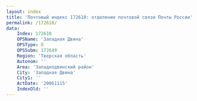 ```yaml
---
layout: index
title: 'Почтовый индекс 172610: отделение почтовой связи Почты России'
permalink: /172610/
data:
    Index: 172610
    OPSName: 'Западная Двина'
    OPSType: О
    OPSSubm: 172649
    Region: 'Тверская область'
    Autonom: ''
    Area: 'Западнодвинский район'
    City: 'Западная Двина'
    City1: ''
    ActDate: '20061115'
    IndexOld: ''
---
```

